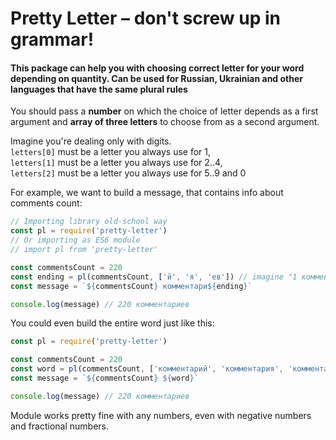 # Pretty Letter – don't screw up in grammar!

#### This package can help you with choosing correct letter for your word depending on quantity. Can be used for Russian, Ukrainian and other languages that have the same plural rules

You should pass a **number** on which the choice of letter depends as a first argument and **array of three letters** to choose from as a second argument.

Imagine you're dealing only with digits.<br>
`letters[0]` must be a letter you always use for 1,<br>
`letters[1]` must be a letter you always use for 2..4,<br>
`letters[2]` must be a letter you always use for 5..9 and 0

For example, we want to build a message, that contains info about comments count:

``` javascript
// Importing library old-school way
const pl = require('pretty-letter')
// Or importing as ES6 module
// import pl from 'pretty-letter'

const commentsCount = 220
const ending = pl(commentsCount, ['й', 'я', 'ев']) // imagine "1 комментарий", "2 комментария", "5 комментариев"
const message = `${commentsCount} комментари${ending}`

console.log(message) // 220 комментариев
```

You could even build the entire word just like this:
``` javascript
const pl = require('pretty-letter')

const commentsCount = 220
const word = pl(commentsCount, ['комментарий', 'комментария', 'комментариев']) // imagine "1 комментарий", "2 комментария", "5 комментариев"
const message = `${commentsCount} ${word}`

console.log(message) // 220 комментариев
```

Module works pretty fine with any numbers, even with negative numbers and fractional numbers.
